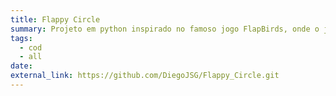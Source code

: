 ```yaml
---
title: Flappy Circle
summary: Projeto em python inspirado no famoso jogo FlapBirds, onde o jogador pode alterar algumas coisas para o jogo ficar mais dinamico.
tags:
  - cod
  - all
date: 
external_link: https://github.com/DiegoJSG/Flappy_Circle.git
---
```

